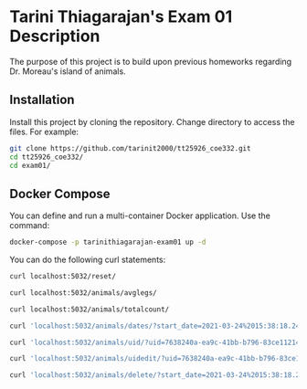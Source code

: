 # Tarini Thiagarajan's Exam 01 Description

The purpose of this project is to build upon previous homeworks regarding Dr. Moreau's island of animals. 

## Installation

Install this project by cloning the repository. Change directory to access the files. For example:

```bash
git clone https://github.com/tarinit2000/tt25926_coe332.git
cd tt25926_coe332/
cd exam01/
```

## Docker Compose

You can define and run a multi-container Docker application. Use the command:

```bash
docker-compose -p tarinithiagarajan-exam01 up -d
```

You can do the following curl statements:

```bash
curl localhost:5032/reset/

curl localhost:5032/animals/avglegs/

curl localhost:5032/animals/totalcount/

curl 'localhost:5032/animals/dates/?start_date=2021-03-24%2015:38:18.242800&end_date=2021-03-24%2015:38:18.243061'

curl 'localhost:5032/animals/uid/?uid=7638240a-ea9c-41bb-b796-83ce112145ca'

curl 'localhost:5032/animals/uidedit/?uid=7638240a-ea9c-41bb-b796-83ce112145ca&head=lion&body=rat-bat&arms=8&legs=3&tail=11&date=2021-03-24%2015:38:18.242900&uid_new=7638240a-ea9c-41bb-b796-83ce112145'  

curl 'localhost:5032/animals/delete/?start_date=2021-03-24%2015:38:18.242800&end_date=2021-03-24%2015:38:18.243061'
```
